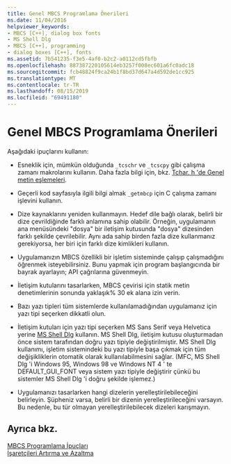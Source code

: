 ```yaml
---
title: Genel MBCS Programlama Önerileri
ms.date: 11/04/2016
helpviewer_keywords:
- MBCS [C++], dialog box fonts
- MS Shell Dlg
- MBCS [C++], programming
- dialog boxes [C++], fonts
ms.assetid: 7b541235-f3e5-4af0-b2c2-a0112cd5fbfb
ms.openlocfilehash: 887387220105614eb3257f008ec601a6fc0adc18
ms.sourcegitcommit: fcb48824f9ca24b1f8bd37d647a4d592de1cc925
ms.translationtype: MT
ms.contentlocale: tr-TR
ms.lasthandoff: 08/15/2019
ms.locfileid: "69491180"
---
```

# <a name="general-mbcs-programming-advice"></a>Genel MBCS Programlama Önerileri

Aşağıdaki ipuçlarını kullanın:

- Esneklik için, mümkün olduğunda `_tcschr` ve `_tcscpy` gibi çalışma zamanı makrolarını kullanın. Daha fazla bilgi için, bkz. [Tchar. h 'de Genel metin eşlemeleri](../text/generic-text-mappings-in-tchar-h.md).

- Geçerli kod sayfasıyla ilgili bilgi almak `_getmbcp` için C çalışma zamanı işlevini kullanın.

- Dize kaynaklarını yeniden kullanmayın. Hedef dile bağlı olarak, belirli bir dize çevrildiğinde farklı anlamına sahip olabilir. Örneğin, uygulamanın ana menüsündeki "dosya" bir iletişim kutusunda "dosya" dizesinden farklı şekilde çevrilebilir. Aynı ada sahip birden fazla dize kullanmanız gerekiyorsa, her biri için farklı dize kimlikleri kullanın.

- Uygulamanızın MBCS özellikli bir işletim sisteminde çalışıp çalışmadığını öğrenmek isteyebilirsiniz. Bunu yapmak için program başlangıcında bir bayrak ayarlayın; API çağrılarına güvenmeyin.

- İletişim kutularını tasarlarken, MBCS çevirisi için statik metin denetimlerinin sonunda yaklaşık% 30 ek alana izin verin.

- Bazı yazı tipleri tüm sistemlerde kullanılamadığından uygulamanız için yazı tipi seçerken dikkatli olun.

- İletişim kutuları için yazı tipi seçerken MS Sans Serif veya Helvetica yerine [MS Shell Dlg](/windows/win32/Intl/using-ms-shell-dlg-and-ms-shell-dlg-2) kullanın. MS Shell Dlg, iletişim kutusu oluşturmadan önce sistem tarafından doğru yazı tipiyle değiştirilmiştir. MS Shell Dlg kullanımı, işletim sistemindeki bu yazı tipiyle başa çıkmak için tüm değişikliklerin otomatik olarak kullanılabilmesini sağlar. (MFC, MS Shell Dlg 'i Windows 95, Windows 98 ve Windows NT 4 ' te DEFAULT_GUI_FONT veya sistem yazı tipiyle değiştirir çünkü bu sistemler MS Shell Dlg 'i doğru şekilde işlemez.)

- Uygulamanızı tasarlarken hangi dizelerin yerelleştirilebileceğini belirleyin. Şüpheniz varsa, belirli bir dizenin yerelleştirileceğini varsayın. Bu nedenle, bu tür olmayan yerelleştirilebilecek dizeleri karışmayın.

## <a name="see-also"></a>Ayrıca bkz.

[MBCS Programlama İpuçları](../text/mbcs-programming-tips.md)<br/>
[İşaretçileri Artırma ve Azaltma](../text/incrementing-and-decrementing-pointers.md)
